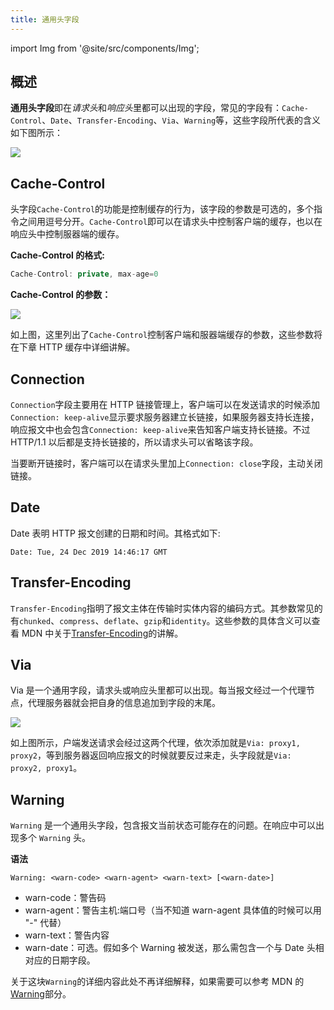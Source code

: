 ```yaml
---
title: 通用头字段
---
```


import Img from '@site/src/components/Img';

## 概述

**通用头字段**即在*请求头*和*响应头*里都可以出现的字段，常见的字段有：`Cache-Control`、`Date`、`Transfer-Encoding`、`Via`、`Warning`等，这些字段所代表的含义如下图所示：

<Img w="400" legend="图：HTTP通用头字段" src="https://cosmos-x.oss-cn-hangzhou.aliyuncs.com/7k2exV.png"/>

## Cache-Control

头字段`Cache-Control`的功能是控制缓存的行为，该字段的参数是可选的，多个指令之间用逗号分开。`Cache-Control`即可以在请求头中控制客户端的缓存，也以在响应头中控制服器端的缓存。

**Cache-Control 的格式:**

```js
Cache-Control: private, max-age=0
```

**Cache-Control 的参数：**

<Img w="600" legend="图：HTTP通用头字段" src="https://cosmos-x.oss-cn-hangzhou.aliyuncs.com/hlRGo8.png"/>

如上图，这里列出了`Cache-Control`控制客户端和服器端缓存的参数，这些参数将在下章 HTTP 缓存中详细讲解。

## Connection

`Connection`字段主要用在 HTTP 链接管理上，客户端可以在发送请求的时候添加`Connection: keep-alive`显示要求服务器建立长链接，如果服务器支持长连接，响应报文中也会包含`Connection: keep-alive`来告知客户端支持长链接。不过 HTTP/1.1 以后都是支持长链接的，所以请求头可以省略该字段。

当要断开链接时，客户端可以在请求头里加上`Connection: close`字段，主动关闭链接。

## Date

Date 表明 HTTP 报文创建的日期和时间。其格式如下:

```
Date: Tue, 24 Dec 2019 14:46:17 GMT
```

## Transfer-Encoding

`Transfer-Encoding`指明了报文主体在传输时实体内容的编码方式。其参数常见的有`chunked`、`compress`、`deflate`、`gzip`和`identity`。这些参数的具体含义可以查看 MDN 中关于[Transfer-Encoding](https://developer.mozilla.org/zh-CN/docs/Web/HTTP/Headers/Transfer-Encoding)的讲解。

## Via

Via 是一个通用字段，请求头或响应头里都可以出现。每当报文经过一个代理节点，代理服务器就会把自身的信息追加到字段的末尾。

<Img w="620" legend="图：Via字段示例" src="https://cosmos-x.oss-cn-hangzhou.aliyuncs.com/ytDaP0.png"/>

如上图所示，户端发送请求会经过这两个代理，依次添加就是`Via: proxy1, proxy2`，等到服务器返回响应报文的时候就要反过来走，头字段就是`Via: proxy2, proxy1`。

## Warning

`Warning` 是一个通用头字段，包含报文当前状态可能存在的问题。在响应中可以出现多个 `Warning` 头。

**语法**

```
Warning: <warn-code> <warn-agent> <warn-text> [<warn-date>]
```

- warn-code：警告码
- warn-agent：警告主机:端口号（当不知道 warn-agent 具体值的时候可以用 "-" 代替）
- warn-text：警告内容
- warn-date：可选。假如多个 Warning 被发送，那么需包含一个与 Date 头相对应的日期字段。

关于这块`Warning`的详细内容此处不再详细解释，如果需要可以参考 MDN 的[Warning](https://developer.mozilla.org/zh-CN/docs/Web/HTTP/Headers/Warning)部分。
